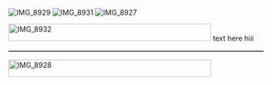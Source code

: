 ![IMG_8929](https://github.com/user-attachments/assets/9885ba05-93ca-47b3-9c12-8dd60cc6c03b)
![IMG_8931](https://github.com/user-attachments/assets/ae2850e1-1f69-438e-bd26-1688dd563c0e)
![IMG_8927](https://github.com/user-attachments/assets/e2dfde3a-7761-4e06-a509-e8ad9d044bc3)

<img width="400" height="34" alt="IMG_8932" src="https://github.com/user-attachments/assets/1d664af1-c5f4-4514-919c-044e97898bad" />
<table border> text here hiii </table>
<img width="400" height="34" alt="IMG_8928" src="https://github.com/user-attachments/assets/0fb8d840-4564-4bab-ada6-34efb7b26f1b" />

